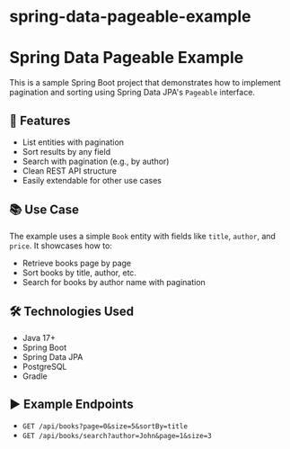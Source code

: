 # spring-data-pageable-example
# Spring Data Pageable Example

This is a sample Spring Boot project that demonstrates how to implement pagination and sorting using Spring Data JPA's `Pageable` interface.

## 🚀 Features

- List entities with pagination
- Sort results by any field
- Search with pagination (e.g., by author)
- Clean REST API structure
- Easily extendable for other use cases

## 📚 Use Case

The example uses a simple `Book` entity with fields like `title`, `author`, and `price`. It showcases how to:
- Retrieve books page by page
- Sort books by title, author, etc.
- Search for books by author name with pagination

## 🛠 Technologies Used

- Java 17+
- Spring Boot
- Spring Data JPA
- PostgreSQL
- Gradle

## ▶️ Example Endpoints

- `GET /api/books?page=0&size=5&sortBy=title`
- `GET /api/books/search?author=John&page=1&size=3`



